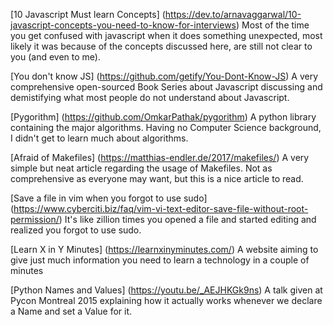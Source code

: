 [10 Javascript Must learn Concepts] (https://dev.to/arnavaggarwal/10-javascript-concepts-you-need-to-know-for-interviews)
Most of the time you get confused with javascript when it does something
unexpected, most likely it was because of the concepts discussed here, are still
not clear to you (and even to me).


[You don't know JS] (https://github.com/getify/You-Dont-Know-JS)
A very comprehensive open-sourced Book Series about Javascript discussing and
demistifying what most people do not understand about Javascript.


[Pygorithm] (https://github.com/OmkarPathak/pygorithm)
A python library containing the major algorithms. Having no Computer Science
background, I didn't get to learn much about algorithms.


[Afraid of Makefiles] (https://matthias-endler.de/2017/makefiles/)
A very simple but neat article regarding the usage of Makefiles. Not as
comprehensive as everyone may want, but this is a nice article to read.


[Save a file in vim when you forgot to use sudo] (https://www.cyberciti.biz/faq/vim-vi-text-editor-save-file-without-root-permission/)
It's like zillion times you opened a file and started editing and realized you
forgot to use sudo.


[Learn X in Y Minutes] (https://learnxinyminutes.com/)
A website aiming to give just much information you need to learn a technology in a couple of minutes


[Python Names and Values] (https://youtu.be/_AEJHKGk9ns)
A talk given at Pycon Montreal 2015 explaining how it actually works whenever we
declare a Name and set a Value for it.
